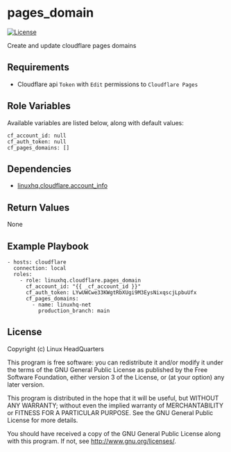 # pages\_domain

[![License](https://img.shields.io/badge/license-GPLv3-brightgreen.svg?style=flat)](COPYING)

Create and update cloudflare pages domains

## Requirements

* Cloudflare api `Token` with `Edit` permissions to `Cloudflare Pages`

## Role Variables

Available variables are listed below, along with default values:

    cf_account_id: null
    cf_auth_token: null
    cf_pages_domains: []

## Dependencies

* [linuxhq.cloudflare.account_info](https://github.com/linuxhq/ansible-collection-cloudflare/tree/main/roles/account_info)

## Return Values

None

## Example Playbook

    - hosts: cloudflare
      connection: local
      roles:
        - role: linuxhq.cloudflare.pages_domain
          cf_account_id: "{{ _cf_account_id }}"
          cf_auth_token: LYwUWCwe33KWgtRbXUgi9M3EysNixqscjLpbuUfx
          cf_pages_domains:
            - name: linuxhq-net
              production_branch: main

## License

Copyright (c) Linux HeadQuarters

This program is free software: you can redistribute it and/or modify
it under the terms of the GNU General Public License as published by
the Free Software Foundation, either version 3 of the License, or
(at your option) any later version.

This program is distributed in the hope that it will be useful,
but WITHOUT ANY WARRANTY; without even the implied warranty of
MERCHANTABILITY or FITNESS FOR A PARTICULAR PURPOSE. See the
GNU General Public License for more details.

You should have received a copy of the GNU General Public License
along with this program. If not, see <http://www.gnu.org/licenses/>.
